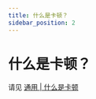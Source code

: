 ```yaml
---
title: 什么是卡顿？
sidebar_position: 2
---
```


# 什么是卡顿？

请见 [通用 | 什么是卡顿](https://nitwikit.yizhan.wiki/start/basic/what-is-caton)
